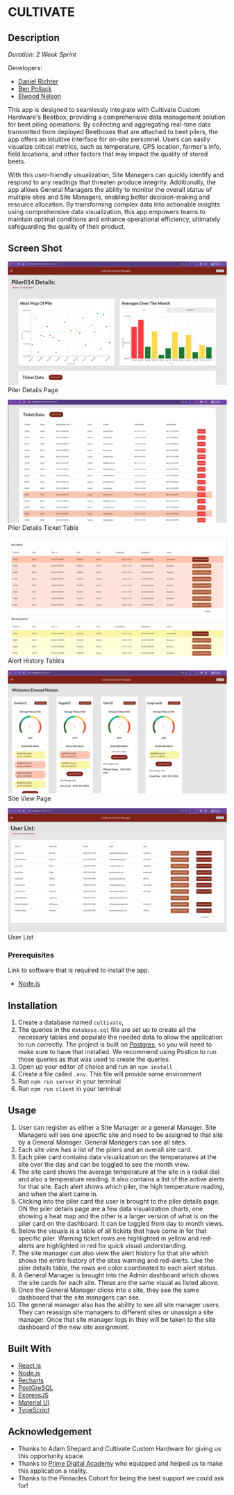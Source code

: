 # CULTIVATE

## Description

_Duration: 2 Week Sprint_

Developers:
- [Daniel Richter](https://www.github.com/danielmrichter)
- [Ben Pollack](https://www.github.com/bpol87)
- [Elwood Nelson](https://www.github.com/mntokijabe)

This app is designed to seamlessly integrate with Cultivate Custom Hardware's Beetbox, providing a comprehensive data management solution for beet piling operations. By collecting and aggregating real-time data transmitted from deployed Beetboxes that are attached to beet pilers, the app offers an intuitive interface for on-site personnel. Users can easily visualize critical metrics, such as temperature, GPS location, farmer's info, field locations, and other factors that may impact the quality of stored beets.

With this user-friendly visualization, Site Managers can quickly identify and respond to any readings that threaten produce integrity. Additionally, the app allows General Managers the ability to monitor the overall status of multiple sites and Site Managers, enabling better decision-making and resource allocation. By transforming complex data into actionable insights using comprehensive data visualization, this app empowers teams to maintain optimal conditions and enhance operational efficiency, ultimately safeguarding the quality of their product.


## Screen Shot
![Piler Details](./public/Piler-Details.png)
Piler Details Page

![Piler Details Ticket Table](./public/Piler-Details-Tickets.png)
Piler Details Ticket Table

![Alert History](./public/Alert-History-Tables.png)
Alert History Tables

![Site View](./public/Site-View.png)
Site View Page

![User List](./public/User-List.png)
User List

### Prerequisites

Link to software that is required to install the app.

- [Node.js](https://nodejs.org/en/)

## Installation

1. Create a database named `cultivate`,
2. The queries in the `database.sql` file are set up to create all the necessary tables and populate the needed data to allow the application to run correctly. The project is built on [Postgres](https://www.postgresql.org/download/), so you will need to make sure to have that installed. We recommend using Postico to run those queries as that was used to create the queries.
3. Open up your editor of choice and run an `npm install`
4. Create a file called `.env`. This file will provide some environment 
4. Run `npm run server` in your terminal
5. Run `npm run client` in your terminal

## Usage
1. User can register as either a Site Manager or a general Manager. Site Managers will see one specific site and need to be assigned to that site by a General Manager. General Managers can see all sites.
2. Each site view has a list of the pilers and an overall site card.
3. Each piler card contains data visualization on the temperatures at the site over the day and can be toggled to see the month view.
4. The site card shows the average temperature at the site in a radial dial and also a temperature reading. It also contains a list of the active alerts for that site. Each alert shows which piler, the high temperature reading, and when the alert came in. 
5. Clicking into the piler card the user is brought to the piler details page. ON the piler details page are a few data visualization charts, one showing a heat map and the other is a larger version of what is on the piler card on the dashboard. It can be toggled from day to month views. 
6. Below the visuals is a table of all tickets that have come in for that specific piler. Warning ticket rows are highlighted in yellow and red-alerts are highlighted in red for quick visual understanding.
7. The site manager can also view the alert history for that site which shows the entire history of the sites warning and red-alerts. Like the piler details table, the rows are color coordinated to each alert status.
8. A General Manager is brought into the Admin dashboard which shows the site cards for each site. These are the same visual as listed above. 
9. Once the General Manager clicks into a site, they see the same dashboard that the site managers can see. 
10. The general manager also has the ability to see all site manager users. They can reassign site managers to different sites or unassign a site manager. Once that site manager logs in they will be taken to the site dashboard of the new site assignment. 

## Built With

- [React.js](https://react.dev/)
- [Node.js](https://nodejs.org/en)
- [Recharts](https://recharts.org/en-US)
- [PostGreSQL](https://www.postgresql.org/)
- [ExpressJS](https://expressjs.com/)
- [Material UI](https://mui.com/material-ui/)
- [TypeScript](https://www.typescriptlang.org/)

## Acknowledgement
- Thanks to Adam Shepard and Cultivate Custom Hardware for giving us this opportunity space.
- Thanks to [Prime Digital Academy](www.primeacademy.io) who equipped and helped us to make this application a reality.
- Thanks to the Pinnacles Cohort for being the best support we could ask for!
